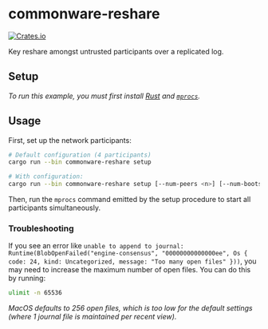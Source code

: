 # commonware-reshare

[![Crates.io](https://img.shields.io/crates/v/commonware-reshare.svg)](https://crates.io/crates/commonware-reshare)

Key reshare amongst untrusted participants over a replicated log.

## Setup

_To run this example, you must first install [Rust](https://www.rust-lang.org/tools/install) and [`mprocs`](https://github.com/pvolok/mprocs)._

## Usage

First, set up the network participants:

```sh
# Default configuration (4 participants)
cargo run --bin commonware-reshare setup

# With configuration:
cargo run --bin commonware-reshare setup [--num-peers <n>] [--num-bootstrappers <n>] [--datadir <path>] [--base-port <port>]
```

Then, run the `mprocs` command emitted by the setup procedure to start all participants simultaneously.

### Troubleshooting

If you see an error like `unable to append to journal: Runtime(BlobOpenFailed("engine-consensus", "00000000000000ee", Os { code: 24, kind: Uncategorized, message: "Too many open files" }))`,
you may need to increase the maximum number of open files. You can do this by running:

```bash
ulimit -n 65536
```

_MacOS defaults to 256 open files, which is too low for the default settings (where 1 journal file is maintained per recent view)._
